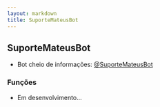 ```yaml
---
layout: markdown
title: SuporteMateusBot
---
```


## SuporteMateusBot


* Bot cheio de informações: [@SuporteMateusBot](https://t.me/SuporteMateusBot)

### Funções

* Em desenvolvimento... 

